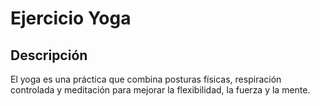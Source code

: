 # Ejercicio Yoga

## Descripción
El yoga es una práctica que combina posturas físicas, respiración controlada y meditación para mejorar la flexibilidad, la fuerza y la mente.

